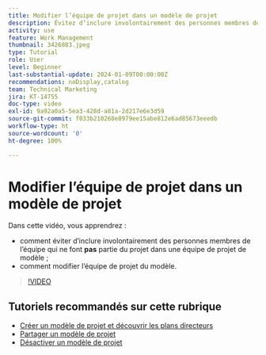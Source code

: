 ```yaml
---
title: Modifier l’équipe de projet dans un modèle de projet
description: Évitez d’inclure involontairement des personnes membres de l’équipe de projet dans une équipe de projet de modèle en apprenant à modifier l’équipe de projet de modèle.
activity: use
feature: Work Management
thumbnail: 3426803.jpeg
type: Tutorial
role: User
level: Beginner
last-substantial-update: 2024-01-09T00:00:00Z
recommendations: noDisplay,catalog
team: Technical Marketing
jira: KT-14755
doc-type: video
exl-id: 9a92a0a5-5ea3-428d-a81a-2d217e6e3d59
source-git-commit: f033b210268e8979ee15abe812e6ad85673eeedb
workflow-type: ht
source-wordcount: '0'
ht-degree: 100%

---
```


# Modifier l’équipe de projet dans un modèle de projet

Dans cette vidéo, vous apprendrez :

* comment éviter d’inclure involontairement des personnes membres de l’équipe qui ne font **pas** partie du projet dans une équipe de projet de modèle ;
* comment modifier l’équipe de projet du modèle.

>[!VIDEO](https://video.tv.adobe.com/v/3426803/?quality=12&learn=on)

## Tutoriels recommandés sur cette rubrique

* [Créer un modèle de projet et découvrir les plans directeurs](/help/manage-work/create-and-manage-project-templates/create-a-project-template.md)
* [Partager un modèle de projet](/help/manage-work/create-and-manage-project-templates/share-a-project-template.md)
* [Désactiver un modèle de projet](/help/manage-work/create-and-manage-project-templates/deactivate-a-project-template.md)
